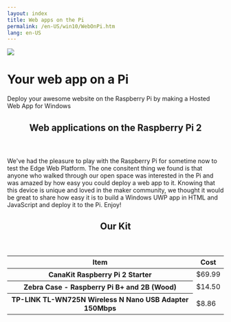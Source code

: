 ```yaml
---
layout: index
title: Web apps on the Pi
permalink: /en-US/win10/WebOnPi.htm
lang: en-US
---
```


<div class="jumbotron jumbotron-centered webapp-accent">
    <div class="container relative">
        <div class="row">
            <div class="col-md-4 col-lg-4"></div>
            <div class="centered-content">
                <div class="image-container inline-block">
                    <img class="img-responsive" src="{{site.baseurl}}/images/WebOnPi/rpi2.png" />
                </div>
                <div class="jumbotron-content inline-block win-color-fg-primary color-alt">
                    <h1 class="jumbotron-header header-large">Your web app on a Pi</h1>
                    <p class="jumbotron-subheader">Deploy your awesome website on the Raspberry Pi by making a Hosted Web App for Windows</p>
                </div>
            </div>
        </div>
    </div>
</div>
<div class="container">
    <div class="row">
    	<div class="col-md-4 col-lg-4"></div>
        <div class="col-md-16 col-lg-16">
            <section class="section">
                <header class="section-header">
                    <h1 class="section-title">Web applications on the Raspberry Pi 2</h1>
                </header>
                <div class="section-body">
                    <p>We've had the pleasure to play with the Raspberry Pi for sometime now to test the Edge Web Platform. The one consitent thing we found is that anyone who walked through our open space was interested in the Pi and was amazed by how easy you could deploy a web app to it. Knowing that this device is unique and loved in the maker community, we thought it would be great to share how easy it is to build a Windows UWP app in HTML and JavaScript and deploy it to the Pi. Enjoy!</p>
                </div>
            </section>
        </div>
    </div>
    <div class="row">
    	<div class="col-md-4 col-lg-4"></div>
        <div class="col-md-16 col-lg-16">
            <section class="section">
                <header class="section-header">
                    <h2 class="section-title">Our Kit</h2>
                </header>
                <div class="section-body">
                    <div class="table-wrapper">
						<table class="table table-bordered table-striped"> 
							<thead> 
								<tr> 
									<th class="table-head-item">Item</th> 
									<th class="table-head-item">Cost</th>
								</tr>
							</thead> 
							<tbody> 
								<tr> 
									<th scope="row">
									 	CanaKit Raspberry Pi 2 Starter  
									</th> 
									<td>$69.99 </td> 
								</tr> 
								<tr> 
									<th scope="row"> 
										Zebra Case - Raspberry Pi B+ and 2B (Wood)
									</th> 
									<td>$14.50</td> 
								</tr> 
								<tr> 
									<th scope="row"> 
										TP-LINK TL-WN725N Wireless N Nano USB Adapter 150Mbps
									</th> 
									<td>$8.86 </td> 
								</tr> 
							</tbody>
						</table> 
					</div>
                </div>
            </section>
        </div>
    </div>
 </div>




